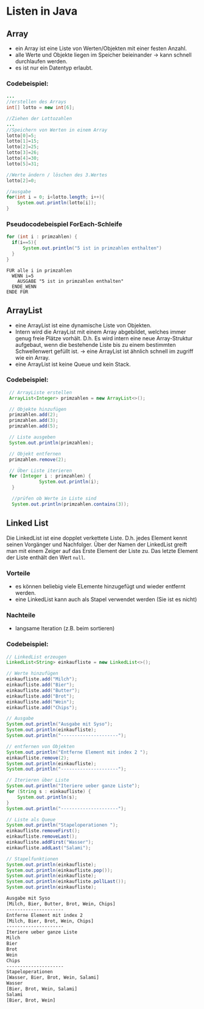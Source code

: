 # Listen in Java

## Array
- ein Array ist eine Liste von Werten/Objekten mit einer festen Anzahl.
- alle Werte und Objekte liegen im Speicher beieinander -> kann schnell durchlaufen werden.
- es ist nur ein Datentyp erlaubt.

### Codebeispiel:
````java
...
//erstellen des Arrays
int[] lotto = new int[6];

//Ziehen der Lottozahlen
...
//Speichern von Werten in einem Array
lotto[0]=5;
lotto[1]=15;
lotto[2]=25;
lotto[3]=26;
lotto[4]=30;
lotto[5]=31;

//Werte ändern / löschen des 3.Wertes
lotto[2]=0;

//ausgabe
for(int i = 0; i<lotto.length; i++){
    System.out.println(lotto[i]);
}
`````

### Pseudocodebeispiel ForEach-Schleife

````java
for (int i : primzahlen) {
  if(i==5){
      System.out.println("5 ist in primzahlen enthalten")
  }
}
````

````pseudocode
FÜR alle i in primzahlen
  WENN i=5
    AUSGABE "5 ist in primzahlen enthalten"
  ENDE WENN
ENDE FÜR
````

## ArrayList
- eine ArrayList ist eine dynamische Liste von Objekten.
- Intern wird die ArrayList mit einem Array abgebildet, welches immer genug freie Plätze vorhält. D.h.
  Es wird intern eine neue Array-Struktur aufgebaut, wenn die bestehende Liste bis zu einem bestimmten Schwellenwert gefüllt ist.
  -> eine ArrayList ist ähnlich schnell im zugriff wie ein Array.
- eine ArrayList ist keine Queue und kein Stack.

### Codebeispiel:
````java
 // ArrayListe erstellen
 ArrayList<Integer> primzahlen = new ArrayList<>();

 // Objekte hinzufügen
 primzahlen.add(2);
 primzahlen.add(3);
 primzahlen.add(5);

 // Liste ausgeben
 System.out.println(primzahlen);

 // Objekt entfernen
 primzahlen.remove(2);

 // Über Liste iterieren
 for (Integer i : primzahlen) {
            System.out.println(i);
  }

  //prüfen ob Werte in Liste sind
  System.out.println(primzahlen.contains(3));
````

## Linked List
Die LinkedList ist eine dopplet verkettete Liste. D.h. jedes Element kennt seinen Vorgänger und Nachfolger.
Über der Namen der LinkedList greift man mit einem Zeiger auf das Erste Element der Liste zu. Das letzte Element der Liste enthält den Wert `null`. 

### Vorteile
- es können beliebig viele ELemente hinzugefügt und wieder entfernt werden.
- eine LinkedList kann auch als Stapel verwendet werden (Sie ist es nicht)

### Nachteile
- langsame Iteration (z.B. beim sortieren)

### Codebeispiel:
````java
// LinkedList erzeugen
LinkedList<String> einkaufliste = new LinkedList<>(); 

// Werte hinzufügen
einkaufliste.add("Milch");
einkaufliste.add("Bier");
einkaufliste.add("Butter");
einkaufliste.add("Brot");
einkaufliste.add("Wein");
einkaufliste.add("Chips");

// Ausgabe
System.out.println("Ausgabe mit Syso");
System.out.println(einkaufliste);
System.out.println("---------------------");

// entfernen von Objekten
System.out.println("Entferne Element mit index 2 ");
einkaufliste.remove(2);
System.out.println(einkaufliste);
System.out.println("---------------------");

// Iterieren über Liste
System.out.println("Iteriere ueber ganze Liste");
for (String s : einkaufliste) {
    System.out.println(s);
}
System.out.println("---------------------");

// Liste als Queue 
System.out.println("Stapeloperationen ");
einkaufliste.removeFirst();
einkaufliste.removeLast();
einkaufliste.addFirst("Wasser");
einkaufliste.addLast("Salami");

// Stapelfunktionen
System.out.println(einkaufliste);
System.out.println(einkaufliste.pop());
System.out.println(einkaufliste);
System.out.println(einkaufliste.pollLast());
System.out.println(einkaufliste);
````
````bash
Ausgabe mit Syso
[Milch, Bier, Butter, Brot, Wein, Chips]
---------------------
Entferne Element mit index 2 
[Milch, Bier, Brot, Wein, Chips]
---------------------
Iteriere ueber ganze Liste
Milch
Bier
Brot
Wein
Chips
---------------------
Stapeloperationen 
[Wasser, Bier, Brot, Wein, Salami]
Wasser
[Bier, Brot, Wein, Salami]
Salami
[Bier, Brot, Wein]
````